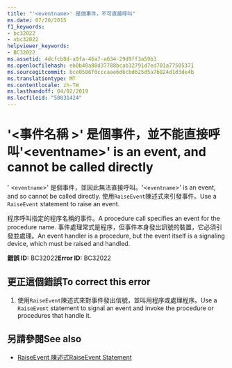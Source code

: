 ```yaml
---
title: "'<eventname>' 是個事件，不可直接呼叫"
ms.date: 07/20/2015
f1_keywords:
- bc32022
- vbc32022
helpviewer_keywords:
- BC32022
ms.assetid: 4dcfcb8d-a9fa-46a7-a034-29d9ff3a59b3
ms.openlocfilehash: eb0b40a80d37788bcab32791d7ed701a77505371
ms.sourcegitcommit: bce0586f0cccaae6d6cbd625d5a7b824d1d3de4b
ms.translationtype: MT
ms.contentlocale: zh-TW
ms.lasthandoff: 04/02/2019
ms.locfileid: "58831424"
---
```

# <a name="eventname-is-an-event-and-cannot-be-called-directly"></a><span data-ttu-id="c8481-102">'\<事件名稱 >' 是個事件，並不能直接呼叫</span><span class="sxs-lookup"><span data-stu-id="c8481-102">'\<eventname>' is an event, and cannot be called directly</span></span>
<span data-ttu-id="c8481-103">' <`eventname`>' 是個事件，並因此無法直接呼叫。</span><span class="sxs-lookup"><span data-stu-id="c8481-103">'<`eventname`>' is an event, and so cannot be called directly.</span></span> <span data-ttu-id="c8481-104">使用`RaiseEvent`陳述式來引發事件。</span><span class="sxs-lookup"><span data-stu-id="c8481-104">Use a `RaiseEvent` statement to raise an event.</span></span>  
  
 <span data-ttu-id="c8481-105">程序呼叫指定的程序名稱的事件。</span><span class="sxs-lookup"><span data-stu-id="c8481-105">A procedure call specifies an event for the procedure name.</span></span> <span data-ttu-id="c8481-106">事件處理常式是程序，但事件本身發出訊號的裝置，它必須引發並處理。</span><span class="sxs-lookup"><span data-stu-id="c8481-106">An event handler is a procedure, but the event itself is a signaling device, which must be raised and handled.</span></span>  
  
 <span data-ttu-id="c8481-107">**錯誤 ID:** BC32022</span><span class="sxs-lookup"><span data-stu-id="c8481-107">**Error ID:** BC32022</span></span>  
  
## <a name="to-correct-this-error"></a><span data-ttu-id="c8481-108">更正這個錯誤</span><span class="sxs-lookup"><span data-stu-id="c8481-108">To correct this error</span></span>  
  
1.  <span data-ttu-id="c8481-109">使用`RaiseEvent`陳述式來對事件發出信號，並叫用程序或處理程序。</span><span class="sxs-lookup"><span data-stu-id="c8481-109">Use a `RaiseEvent` statement to signal an event and invoke the procedure or procedures that handle it.</span></span>  
  
## <a name="see-also"></a><span data-ttu-id="c8481-110">另請參閱</span><span class="sxs-lookup"><span data-stu-id="c8481-110">See also</span></span>

- [<span data-ttu-id="c8481-111">RaiseEvent 陳述式</span><span class="sxs-lookup"><span data-stu-id="c8481-111">RaiseEvent Statement</span></span>](../../../visual-basic/language-reference/statements/raiseevent-statement.md)
